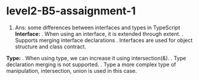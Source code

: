 # level2-B5-assaignment-1

1. Ans: some differences between interfaces and types in TypeScript
 <b>Interface:</b>
. When using an interface, it is extended through extent.
. Supports merging interface declarations
. Interfaces are used for object structure and class contract.

<b>Type:</b>
. When using type, we can increase it using intersection(&).
. Type declaration merging is not supported.
. Type a more complex type of manipulation, intersection, union is used in this case.